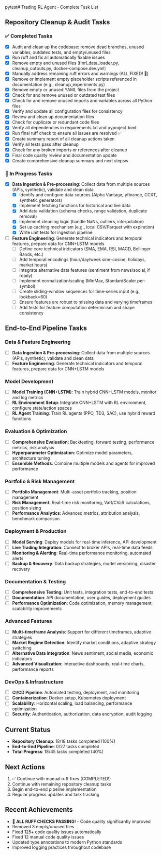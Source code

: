 pytest# Trading RL Agent - Complete Task List

## Repository Cleanup & Audit Tasks

### ✅ Completed Tasks

- [x] Audit and clean up the codebase: remove dead branches, unused variables, outdated tests, and empty/unused files
- [x] Run ruff and fix all automatically fixable issues
- [x] Remove empty and unused files (finrl_data_loader.py, cleanup_outputs.py, docker-compose.dev.yml)
- [x] Manually address remaining ruff errors and warnings (ALL FIXED! 🎉)
- [x] Remove or implement empty placeholder scripts referenced in documentation (e.g., cleanup_experiments.py)
- [x] Remove empty or unused YAML files from the project
- [x] Check for and remove unused or outdated test files
- [x] Check for and remove unused imports and variables across all Python files
- [x] Verify and update all configuration files for consistency
- [x] Review and clean up documentation files
- [x] Check for duplicate or redundant code files
- [x] Verify all dependencies in requirements.txt and pyproject.toml
- [x] Run final ruff check to ensure all issues are resolved ✅
- [x] Create summary report of all cleanup actions taken
- [x] Verify all tests pass after cleanup
- [x] Check for any broken imports or references after cleanup
- [x] Final code quality review and documentation update
- [x] Create comprehensive cleanup summary and next stepsw

### 🔄 In Progress Tasks

- [x] **Data Ingestion & Pre-processing**: Collect data from multiple sources (APIs, synthetic), validate and clean data
  - [x] Identify and configure data sources (Alpha Vantage, yfinance, CCXT, synthetic generators)
  - [x] Implement fetching functions for historical and live data
  - [x] Add data validation (schema checks, range validation, duplicate removal)
  - [x] Implement cleaning logic (handle NaNs, outliers, interpolation)
  - [x] Set up caching mechanism (e.g., local CSV/Parquet with expiration)
  - [x] Write unit tests for ingestion pipeline

- [ ] **Feature Engineering**: Generate technical indicators and temporal features, prepare data for CNN+LSTM models
  - [ ] Define core technical indicators (SMA, EMA, RSI, MACD, Bollinger Bands, etc.)
  - [ ] Add temporal encodings (hour/day/week sine-cosine, holidays, market hours)
  - [ ] Integrate alternative data features (sentiment from news/social, if ready)
  - [ ] Implement normalization/scaling (MinMax, StandardScaler per-symbol)
  - [ ] Create sliding-window sequences for time-series input (e.g., lookback=60)
  - [ ] Ensure features are robust to missing data and varying timeframes
  - [ ] Add tests for feature computation determinism and shape consistency

## End-to-End Pipeline Tasks

### Data & Feature Engineering

- [ ] **Data Ingestion & Pre-processing**: Collect data from multiple sources (APIs, synthetic), validate and clean data
- [ ] **Feature Engineering**: Generate technical indicators and temporal features, prepare data for CNN+LSTM models

### Model Development

- [ ] **Model Training (CNN+LSTM)**: Train hybrid CNN+LSTM models, monitor and log metrics
- [ ] **RL Environment Setup**: Integrate CNN+LSTM with RL environment, configure state/action spaces
- [ ] **RL Agent Training**: Train RL agents (PPO, TD3, SAC), use hybrid reward functions

### Evaluation & Optimization

- [ ] **Comprehensive Evaluation**: Backtesting, forward testing, performance metrics, risk analysis
- [ ] **Hyperparameter Optimization**: Optimize model parameters, architecture tuning
- [ ] **Ensemble Methods**: Combine multiple models and agents for improved performance

### Portfolio & Risk Management

- [ ] **Portfolio Management**: Multi-asset portfolio tracking, position management
- [ ] **Risk Management**: Real-time risk monitoring, VaR/CVaR calculations, position sizing
- [ ] **Performance Analytics**: Advanced metrics, attribution analysis, benchmark comparison

### Deployment & Production

- [ ] **Model Serving**: Deploy models for real-time inference, API development
- [ ] **Live Trading Integration**: Connect to broker APIs, real-time data feeds
- [ ] **Monitoring & Alerting**: Real-time performance monitoring, automated alerts
- [ ] **Backup & Recovery**: Data backup strategies, model versioning, disaster recovery

### Documentation & Testing

- [ ] **Comprehensive Testing**: Unit tests, integration tests, end-to-end tests
- [ ] **Documentation**: API documentation, user guides, deployment guides
- [ ] **Performance Optimization**: Code optimization, memory management, scalability improvements

### Advanced Features

- [ ] **Multi-timeframe Analysis**: Support for different timeframes, adaptive strategies
- [ ] **Market Regime Detection**: Identify market conditions, adaptive strategy switching
- [ ] **Alternative Data Integration**: News sentiment, social media, economic indicators
- [ ] **Advanced Visualization**: Interactive dashboards, real-time charts, performance reports

### DevOps & Infrastructure

- [ ] **CI/CD Pipeline**: Automated testing, deployment, and monitoring
- [ ] **Containerization**: Docker setup, Kubernetes deployment
- [ ] **Scalability**: Horizontal scaling, load balancing, performance optimization
- [ ] **Security**: Authentication, authorization, data encryption, audit logging

## Current Status

- **Repository Cleanup**: 18/18 tasks completed (100%)
- **End-to-End Pipeline**: 0/27 tasks completed
- **Total Progress**: 18/45 tasks completed (40%)

## Next Actions

1. ✅ Continue with manual ruff fixes (COMPLETED!)
2. Continue with remaining repository cleanup tasks
3. Begin end-to-end pipeline implementation
4. Regular progress updates and task tracking

## Recent Achievements

- 🎉 **ALL RUFF CHECKS PASSING!** - Code quality significantly improved
- Removed 3 empty/unused files
- Fixed 125+ code quality issues automatically
- Fixed 12 manual code quality issues
- Updated type annotations to modern Python standards
- Improved logging practices throughout codebase
